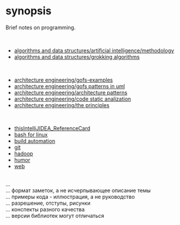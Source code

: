 # synopsis
Brief notes on programming.

<br>

+ [algorithms and data structures/artificial intelligence/methodology](https://github.com/AazQsc/synopsis/blob/master/algorithms%20and%20data%20structures/artificial%20intelligence/methodology.txt)
+ [algorithms and data structures/grokking algorithms](https://github.com/AazQsc/synopsis/blob/master/algorithms%20and%20data%20structures/grokking%20algorithms.txt)

<br>

+ [architecture engineering/gofs-examples](https://github.com/AazQsc/synopsis/tree/master/architecture%20engineering/gofs-examples/src/by/khamenka/patterns)
+ [architecture engineering/gofs patterns in uml](https://github.com/AazQsc/synopsis/blob/master/architecture%20engineering/gofs%20patterns%20in%20uml.pdf)
+ [architecture engineering/architecture patterns](https://github.com/AazQsc/synopsis/blob/master/architecture%20engineering/architecture%20patterns.txt)
+ [architecture engineering/code static analization](https://github.com/AazQsc/synopsis/blob/master/architecture%20engineering/code%20static%20analization.txt)
+ [architecture engineering/the principles](https://github.com/AazQsc/synopsis/blob/master/architecture%20engineering/the%20principles.txt)

<br>

+ [thisIntelliJIDEA_ReferenceCard](https://github.com/AazQsc/synopsis/blob/master/IntelliJIDEA_ReferenceCard.pdf)
+ [bash for linux](https://github.com/AazQsc/synopsis/blob/master/bash%20for%20linux.txt)
+ [build automation](https://github.com/AazQsc/synopsis/blob/master/build%20automation%20(ant%2C%20maven%2C%20gradle).txt)
+ [git](https://github.com/AazQsc/synopsis/blob/master/git.txt)
+ [hadoop](https://github.com/AazQsc/synopsis/blob/master/hadoop.txt)
+ [humor](https://github.com/AazQsc/synopsis/blob/master/humor.txt)
+ [web](https://github.com/AazQsc/synopsis/blob/master/web%20(http%2C%20tcp-ip%2C%20etc)%20.txt)


<br>...
<br>...  формат заметок, а не исчерпывающее описание темы
<br>...  примеры кода - иллюстрация, а не руководство
<br>...  разрешение, отступы, рисунки
<br>...  конспекты разного качества
<br>...  версии библиотек могут отличаться
